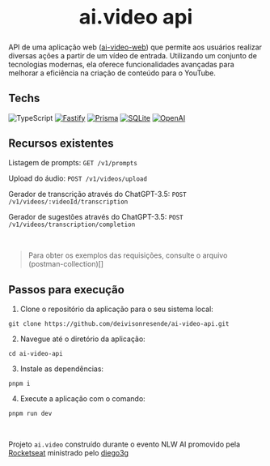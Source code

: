 
<div align="center">
  <h1 style="font-size: 40px"> ai.video api</h1>
</div>

API de uma aplicação web ([ai-video-web](https://github.com/deivisonresende/ai-video-web)) que permite aos usuários realizar diversas ações a partir de um vídeo de entrada. Utilizando um conjunto de tecnologias modernas, ela oferece funcionalidades avançadas para melhorar a eficiência na criação de conteúdo para o YouTube.


Techs
--------------------

![TypeScript](https://img.shields.io/badge/typescript-%23007ACC.svg?style=for-the-badge&logo=typescript&logoColor=white)
[![Fastify](https://img.shields.io/badge/fastify-202020?style=for-the-badge&logo=fastify&logoColor=white)](https://fastify.io/)
[![Prisma](https://img.shields.io/badge/Prisma-3982CE?style=for-the-badge&logo=Prisma&logoColor=white)](https://www.prisma.io/)
[![SQLite](	https://img.shields.io/badge/SQLite-07405E?style=for-the-badge&logo=sqlite&logoColor=white)](https://www.sqlite.org/)
[![OpenAI](https://img.shields.io/badge/openai-%23412991.svg?&style=for-the-badge&logo=openai&logoColor=white)](https://openai.com/)


Recursos existentes
--------------------

Listagem de prompts: ```GET /v1/prompts``` 

Upload do áudio: ```POST /v1/videos/upload```

Gerador de transcrição através do ChatGPT-3.5: ```POST /v1/videos/:videoId/transcription```

Gerador de sugestões através do ChatGPT-3.5: ```POST /v1/videos/transcription/completion```

<br>

> Para obter os exemplos das requisições, consulte o arquivo (postman-collection)[]

Passos para execução
--------------------


1.  Clone o repositório da aplicação para o seu sistema local:

``` 
git clone https://github.com/deivisonresende/ai-video-api.git
```

2.  Navegue até o diretório da aplicação:
 ```
 cd ai-video-api
 ```

3.  Instale as dependências:

```
pnpm i
```

4. Execute a aplicação com o comando:
```
pnpm run dev
```

<br>

Projeto <code>ai.video</code> construído durante o evento NLW AI promovido pela [Rocketseat](https://www.rocketseat.com.br/) ministrado pelo [diego3g](https://github.com/diego3g)
